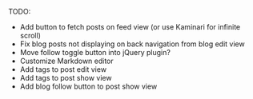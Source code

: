 TODO:
* Add button to fetch posts on feed view (or use Kaminari for infinite scroll)
* Fix blog posts not displaying on back navigation from blog edit view
* Move follow toggle button into jQuery plugin?
* Customize Markdown editor
* Add tags to post edit view
* Add tags to post show view
* Add blog follow button to post show view